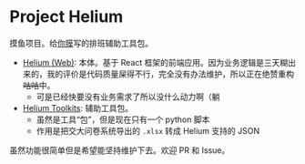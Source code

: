 # Project Helium

摸鱼项目。给[你膜](https://nimo.sjtu.edu.cn/)写的排班辅助工具包。

- [Helium (Web)](./helium/README.md): 本体。基于 React 框架的前端应用。因为业务逻辑是三天糊出来的，我的评价是代码质量屎得不行，完全没有办法维护，所以正在绝赞重构~~咕咕~~中。
  - 可是已经快要没有业务需求了所以没什么动力啊（躺
- [Helium Toolkits](./helium-toolkits/README.md): 辅助工具包。
  - 虽然是工具“包”，但是现在只有一个 python 脚本
  - 作用是把交大问卷系统导出的 `.xlsx` 转成 Helium 支持的 JSON

虽然功能很简单但是希望能坚持维护下去。欢迎 PR 和 Issue。
